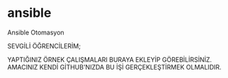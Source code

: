 # ansible
Ansible Otomasyon

SEVGİLİ ÖĞRENCİLERİM; 

YAPTIĞINIZ ÖRNEK ÇALIŞMALARI BURAYA EKLEYİP GÖREBİLİRSİNİZ.
AMACINIZ KENDİ GİTHUB'NIZDA BU İŞİ GERÇEKLEŞTİRMEK OLMALIDIR.
